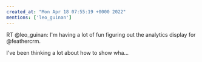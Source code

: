 ```yaml
---
created_at: "Mon Apr 18 07:55:19 +0000 2022"
mentions: ['leo_guinan']
---
```


RT @leo_guinan: I'm having a lot of fun figuring out the analytics display for @feathercrm.

I've been thinking a lot about how to show wha…